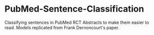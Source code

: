 # PubMed-Sentence-Classification
Classifying sentences in PubMed RCT Abstracts to make them easier to read. Models replicated from Frank Dernoncourt's paper.
